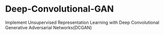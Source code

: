 # Deep-Convolutional-GAN
Implement Unsupervised Representation Learning with Deep Convolutional Generative Adversarial Networks(DCGAN)

